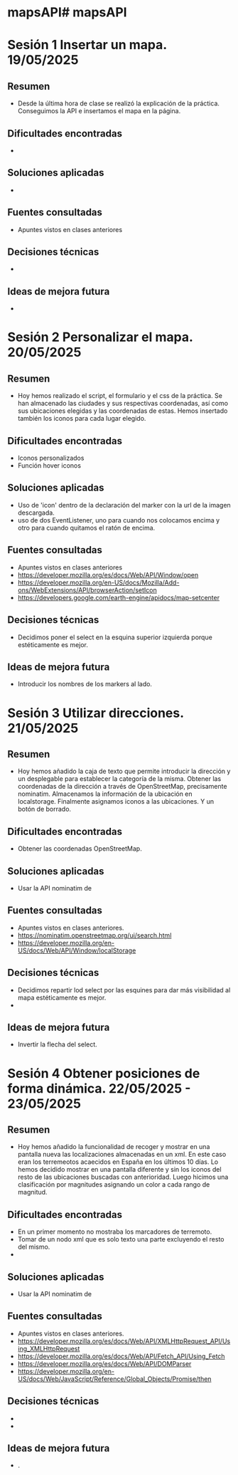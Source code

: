 # mapsAPI# mapsAPI
# Sesión 1  Insertar un mapa. 19/05/2025

## Resumen
- Desde la última hora de clase se realizó la explicación de la práctica. Conseguimos la API e insertamos el mapa en la página.

## Dificultades encontradas
- 

## Soluciones aplicadas
- 

## Fuentes consultadas 
- Apuntes vistos en clases anteriores

## Decisiones técnicas
- 

## Ideas de mejora futura
- 



# Sesión 2 Personalizar el mapa. 20/05/2025

## Resumen
- Hoy hemos realizado el script, el formulario y el css de la práctica. Se han almacenado las ciudades y sus respectivas coordenadas, así como sus ubicaciones elegidas y las coordenadas de estas. 
Hemos insertado también los iconos para cada lugar elegido.

## Dificultades encontradas
- Iconos personalizados
- Función hover iconos

## Soluciones aplicadas
- Uso de 'icon' dentro de la declaración del marker con la url de la imagen descargada.
- uso de dos EventListener, uno para cuando nos colocamos encima y otro para cuando quitamos el ratón de encima.

## Fuentes consultadas
- Apuntes vistos en clases anteriores
- https://developer.mozilla.org/es/docs/Web/API/Window/open
- https://developer.mozilla.org/en-US/docs/Mozilla/Add-ons/WebExtensions/API/browserAction/setIcon
- https://developers.google.com/earth-engine/apidocs/map-setcenter

## Decisiones técnicas
- Decidimos poner el select en la esquina superior izquierda porque estéticamente es mejor.

## Ideas de mejora futura
- Introducir los nombres de los markers al lado.

# Sesión 3 Utilizar direcciones. 21/05/2025

## Resumen
- Hoy hemos añadido la caja de texto que permite introducir la dirección y un desplegable para establecer la categoría de la misma. Obtener las coordenadas de la dirección a través de OpenStreetMap, precisamente nominatim. Almacenamos la información de la ubicación en localstorage. Finalmente asignamos iconos a las ubicaciones. Y un botón de borrado.

## Dificultades encontradas
- Obtener las coordenadas OpenStreetMap.

## Soluciones aplicadas
- Usar la API nominatim de 

## Fuentes consultadas
- Apuntes vistos en clases anteriores.
- https://nominatim.openstreetmap.org/ui/search.html
- https://developer.mozilla.org/en-US/docs/Web/API/Window/localStorage

## Decisiones técnicas
- Decidimos repartir lod select por las esquines para dar más visibilidad al mapa estéticamente es mejor.
- 

## Ideas de mejora futura
- Invertir la flecha del select.

# Sesión 4  Obtener posiciones de forma dinámica. 22/05/2025 - 23/05/2025

## Resumen
- Hoy hemos añadido la funcionalidad de recoger y mostrar en una pantalla nueva las localizaciones almacenadas en un xml. En este caso eran los terremeotos acaecidos en España en los últimos 10 días. Lo hemos decidido mostrar en una pantalla diferente y sin los iconos del resto de las ubicaciones buscadas con anterioridad. Luego hicimos una clasificación por magnitudes asignando un color a cada rango de magnitud.

## Dificultades encontradas
- En un primer momento no mostraba los marcadores de terremoto.
- Tomar de un nodo xml que es solo texto una parte excluyendo el resto del mismo.
- 

## Soluciones aplicadas
- Usar la API nominatim de 

## Fuentes consultadas
- Apuntes vistos en clases anteriores.
- https://developer.mozilla.org/es/docs/Web/API/XMLHttpRequest_API/Using_XMLHttpRequest
- https://developer.mozilla.org/es/docs/Web/API/Fetch_API/Using_Fetch
- https://developer.mozilla.org/es/docs/Web/API/DOMParser
- https://developer.mozilla.org/en-US/docs/Web/JavaScript/Reference/Global_Objects/Promise/then

## Decisiones técnicas
- 
- 

## Ideas de mejora futura
- .

